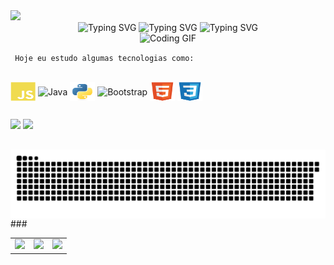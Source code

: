 <img widht= "100vw" src="https://capsule-render.vercel.app/api?type=waving&heigth-110&color=457d97"/>
<!-- Banner Inicial -->

<div align="center" width="100%">
  <img src="https://readme-typing-svg.demolab.com?font=Iosevka&color=FFFFFF&width=900&size=30&center=true&lines=Hi+I+am+Ericles;I'm+a+Student+of+Analysis+and+Systems+Development;" alt="Typing SVG"/>

  <img src="https://readme-typing-svg.demolab.com?font=Iosevka&color=FFFFFF&width=900&size=22&center=true&lines=Futuro+Development+Full+Stack+|+Apaixonado+por+Tecnologia;" alt="Typing SVG"/>

  <img src="https://readme-typing-svg.demolab.com?font=Iosevka&color=FFFFFF&width=900&size=15&center=true&lines=Onde+Bugs+Se+Tornam+Aprendizados+e+Ideias+Se+Tornam+Apps;" alt="Typing SVG"/>
  
</div>
<div align="center">
  
  <img src="https://media3.giphy.com/media/v1.Y2lkPTc5MGI3NjExOXFwYTN4YWJyZDJ5amI5M2E1aWNzaGQyMnI3eTA0Z21zYXB0MG4yYSZlcD12MV9pbnRlcm5hbF9naWZfYnlfaWQmY3Q9Zw/Cd7Y7tJ4pHbGM/giphy.gif" alt="Coding GIF" width="300"/>
</div>

<code> Hoje eu estudo algumas tecnologias como:  </code>

<div style="display: inline_block"><br>
  <img align="center" alt="JS" height="30" width="40" src="https://raw.githubusercontent.com/devicons/devicon/master/icons/javascript/javascript-plain.svg">
  <img align="center" alt="Java" height="30" width="40" src="https://cdn.jsdelivr.net/gh/devicons/devicon@latest/icons/java/java-original.svg">
  <img align="center" alt="Python" height="30" width="40" src="https://raw.githubusercontent.com/devicons/devicon/master/icons/python/python-original.svg">
  <img align="center" alt="Bootstrap" height="30" width="40" src="https://cdn.jsdelivr.net/gh/devicons/devicon@latest/icons/bootstrap/bootstrap-original.svg">
  <img align="center" alt="HTML" height="30" width="40" src="https://raw.githubusercontent.com/devicons/devicon/master/icons/html5/html5-original.svg">
  <img align="center" alt="CSS" height="30" width="40" src="https://raw.githubusercontent.com/devicons/devicon/master/icons/css3/css3-original.svg">
</div>
  
##
<div> 
  <a href="mailto:ericles.gt@gmail.com"><img src="https://img.shields.io/badge/-Gmail-%23333?style=for-the-badge&logo=gmail&logoColor=white" target="_blank"></a>
  <a href="https://www.linkedin.com/in/ericles-mouradev" target="_blank"><img src="https://img.shields.io/badge/-LinkedIn-%230077B5?style=for-the-badge&logo=linkedin&logoColor=white" target="_blank"></a> 
</div>

##
<picture align="center">
  <source media="(prefers-color-scheme: dark)" srcset="https://raw.githubusercontent.com/EriclesSantos/EriclesSantos/output/github-contribution-grid-snake-dark.svg">
  <source media="(prefers-color-scheme: light)" srcset="https://raw.githubusercontent.com/EriclesSantos/EriclesSantos/output/github-contribution-grid-snake-dark.svg">
  <img align="center" alt="github contribution grid snake animation" src="https://raw.githubusercontent.com/EriclesSantos/EriclesSantos/output/github-contribution-grid-snake.svg">
</picture>
### 
<table align="center">
  <tr>
    <td>
      <img src="https://github-readme-stats.vercel.app/api?username=EriclesSantos&show_icons=true&include_all_commits=true&count_private=true&theme=tokyonight&hide_border=true" height="180"/>
    </td>
    <td>
      <img src="https://streak-stats.demolab.com?user=EriclesSantos&theme=tokyonight&date_format=j%20M%5B%20Y%5D&hide_border=true" height="180"/>
    </td>
    <td>
      <img src="https://github-readme-stats.vercel.app/api/top-langs/?username=EriclesSantos&layout=compact&langs_count=6&theme=tokyonight&hide_border=true" height="180"/>
    </td>
  </tr>
</table>
